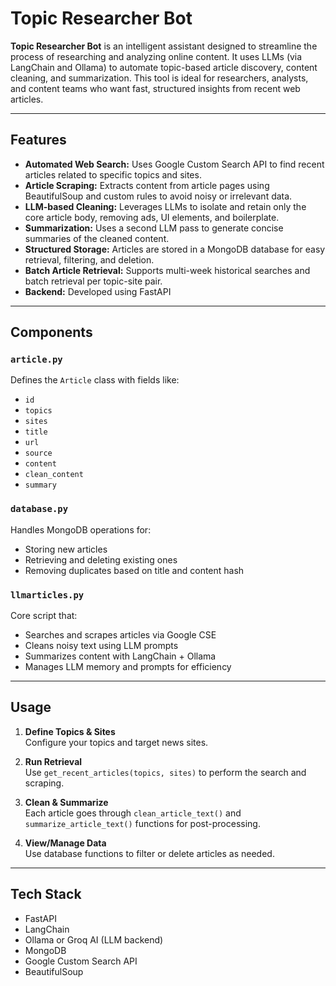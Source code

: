 # Topic Researcher Bot

**Topic Researcher Bot** is an intelligent assistant designed to streamline the process of researching and analyzing online content. It uses LLMs (via LangChain and Ollama) to automate topic-based article discovery, content cleaning, and summarization. This tool is ideal for researchers, analysts, and content teams who want fast, structured insights from recent web articles.

---

## Features

- **Automated Web Search:** Uses Google Custom Search API to find recent articles related to specific topics and sites.
- **Article Scraping:** Extracts content from article pages using BeautifulSoup and custom rules to avoid noisy or irrelevant data.
- **LLM-based Cleaning:** Leverages LLMs to isolate and retain only the core article body, removing ads, UI elements, and boilerplate.
- **Summarization:** Uses a second LLM pass to generate concise summaries of the cleaned content.
- **Structured Storage:** Articles are stored in a MongoDB database for easy retrieval, filtering, and deletion.
- **Batch Article Retrieval:** Supports multi-week historical searches and batch retrieval per topic-site pair.
- **Backend:** Developed using FastAPI

---

## Components

### `article.py`
Defines the `Article` class with fields like:
- `id`
- `topics`
- `sites`
- `title`
- `url`
- `source`
- `content`
- `clean_content`
- `summary`

### `database.py`
Handles MongoDB operations for:
- Storing new articles
- Retrieving and deleting existing ones
- Removing duplicates based on title and content hash

### `llmarticles.py`
Core script that:
- Searches and scrapes articles via Google CSE
- Cleans noisy text using LLM prompts
- Summarizes content with LangChain + Ollama
- Manages LLM memory and prompts for efficiency

---

## Usage

1. **Define Topics & Sites**  
   Configure your topics and target news sites.

2. **Run Retrieval**  
   Use `get_recent_articles(topics, sites)` to perform the search and scraping.

3. **Clean & Summarize**  
   Each article goes through `clean_article_text()` and `summarize_article_text()` functions for post-processing.

4. **View/Manage Data**  
   Use database functions to filter or delete articles as needed.

---

## Tech Stack

- FastAPI
- LangChain
- Ollama or Groq AI (LLM backend)
- MongoDB
- Google Custom Search API
- BeautifulSoup
